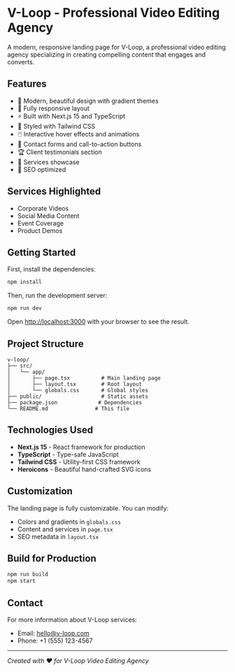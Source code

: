 # V-Loop - Professional Video Editing Agency

A modern, responsive landing page for V-Loop, a professional video editing agency specializing in creating compelling content that engages and converts.

## Features

- 🎨 Modern, beautiful design with gradient themes
- 📱 Fully responsive layout
- ⚡ Built with Next.js 15 and TypeScript
- 🎨 Styled with Tailwind CSS
- 🖱️ Interactive hover effects and animations
- 📧 Contact forms and call-to-action buttons
- 🏆 Client testimonials section
- 📝 Services showcase
- 🎯 SEO optimized

## Services Highlighted

- Corporate Videos
- Social Media Content
- Event Coverage  
- Product Demos

## Getting Started

First, install the dependencies:

```bash
npm install
```

Then, run the development server:

```bash
npm run dev
```

Open [http://localhost:3000](http://localhost:3000) with your browser to see the result.

## Project Structure

```
v-loop/
├── src/
│   └── app/
│       ├── page.tsx          # Main landing page
│       ├── layout.tsx        # Root layout
│       └── globals.css       # Global styles
├── public/                   # Static assets
├── package.json             # Dependencies
└── README.md               # This file
```

## Technologies Used

- **Next.js 15** - React framework for production
- **TypeScript** - Type-safe JavaScript
- **Tailwind CSS** - Utility-first CSS framework
- **Heroicons** - Beautiful hand-crafted SVG icons

## Customization

The landing page is fully customizable. You can modify:

- Colors and gradients in `globals.css`
- Content and services in `page.tsx`
- SEO metadata in `layout.tsx`

## Build for Production

```bash
npm run build
npm start
```

## Contact

For more information about V-Loop services:
- Email: hello@v-loop.com
- Phone: +1 (555) 123-4567

---

*Created with ❤️ for V-Loop Video Editing Agency*
